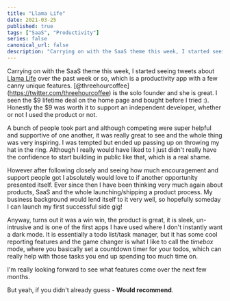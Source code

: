 ```yaml
---
title: "Llama Life"
date: 2021-03-25
published: true
tags: ["SaaS", "Productivity"]
series: false
canonical_url: false
description: "Carrying on with the SaaS theme this week, I started seeing tweets about Llama Life over the past week or so, which is a productivity app with a few canny unique features. @threehourcoffee is the solo founder and she is great. I seen the $9 lifetime deal on the home page and bought before I tried :). Honestly the $9 was worth it to support an independent developer, whether or not I used the product or not."
---
```


Carrying on with the SaaS theme this week, I started seeing tweets about [Llama Life](https://llamalife.co) over the past week or so, which is a productivity app with a few canny unique features. [@threehourcoffee] (https://twitter.com/threehourcoffee) is the solo founder and she is great. I seen the $9 lifetime deal on the home page and bought before I tried :). Honestly the $9 was worth it to support an independent developer, whether or not I used the product or not.

A bunch of people took part and although competing were super helpful and supportive of one another, it was really great to see and the whole thing was very inspiring. I was tempted but ended up passing up on throwing my hat in the ring. Although I really would have liked to I just didn't really have the confidence to start building in public like that, which is a real shame.

However after following closely and seeing how much encouragement and support people got I absolutely would love to if another opportunity presented itself. Ever since then I have been thinking very much again about products, SaaS and the whole launching/shipping a product process. My business background would lend itself to it very well, so hopefully someday I can launch my first successful side gig!

Anyway, turns out it was a win win, the product is great, it is sleek, un-intrusive and is one of the first apps I have used where I don't instantly want a dark mode. It is essentially a todo list/task manager, but it has some cool reporting features and the game changer is what I like to call the _timebox_ mode, where you basically set a countdown timer for your todos, which can really help with those tasks you end up spending too much time on.

I'm really looking forward to see what features come over the next few months.

But yeah, if you didn't already guess - **Would recommend**.
